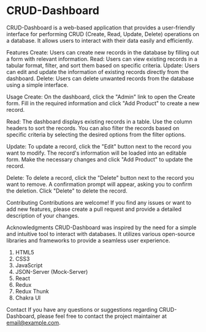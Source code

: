 # CRUD-Dashboard

CRUD-Dashboard is a web-based application that provides a user-friendly interface for performing CRUD (Create, Read, Update, Delete) operations on a database. It allows users to interact with their data easily and efficiently.

Features
Create: Users can create new records in the database by filling out a form with relevant information.
Read: Users can view existing records in a tabular format, filter, and sort them based on specific criteria.
Update: Users can edit and update the information of existing records directly from the dashboard.
Delete: Users can delete unwanted records from the database using a simple interface.

Usage
Create: On the dashboard, click the "Admin" link to open the Create form. Fill in the required information and click "Add Product" to create a new record.

Read: The dashboard displays existing records in a table. Use the column headers to sort the records. You can also filter the records based on specific criteria by selecting the desired options from the filter options.

Update: To update a record, click the "Edit" button next to the record you want to modify. The record's information will be loaded into an editable form. Make the necessary changes and click "Add Product" to update the record.

Delete: To delete a record, click the "Delete" button next to the record you want to remove. A confirmation prompt will appear, asking you to confirm the deletion. Click "Delete" to delete the record.

Contributing
Contributions are welcome! If you find any issues or want to add new features, please create a pull request and provide a detailed description of your changes.

Acknowledgments
CRUD-Dashboard was inspired by the need for a simple and intuitive tool to interact with databases. It utilizes various open-source libraries and frameworks to provide a seamless user experience.

1. HTML5
2. CSS3
3. JavaScript
4. JSON-Server (Mock-Server)
5. React
6. Redux
7. Redux Thunk
8. Chakra UI
   
Contact
If you have any questions or suggestions regarding CRUD-Dashboard, please feel free to contact the project maintainer at email@example.com.
